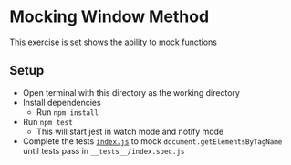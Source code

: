 # Mocking Window Method

This exercise is set shows the ability to mock functions

## Setup
- Open terminal with this directory as the working directory
- Install dependencies
  - Run `npm install`
- Run `npm test`
  - This will start jest in watch mode and notify mode
- Complete the tests [`index.js`](index.spec.js) to mock `document.getElementsByTagName` until tests pass in `__tests__/index.spec.js`